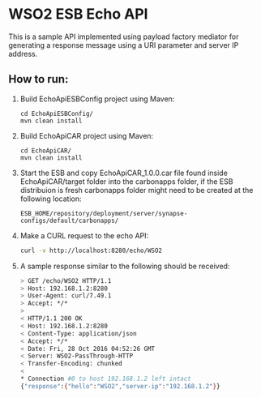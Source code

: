 # WSO2 ESB Echo API

This is a sample API implemented using payload factory mediator for generating a response message using a URI parameter and server IP address.

## How to run:

1. Build EchoApiESBConfig project using Maven:

   ```
   cd EchoApiESBConfig/
   mvn clean install
   ```

2. Build EchoApiCAR project using Maven:

   ```
   cd EchoApiCAR/
   mvn clean install
   ```

3. Start the ESB and copy EchoApiCAR_1.0.0.car file found inside EchoApiCAR/target folder into the carbonapps folder, if the ESB distribuion is fresh carbonapps folder might need to be created at the following location:
    
    ```
    ESB_HOME/repository/deployment/server/synapse-configs/default/carbonapps/
    ```

4. Make a CURL request to the echo API:

    ```bash
    curl -v http://localhost:8280/echo/WSO2
    ```

5. A sample response similar to the following should be received:

    ```bash
    > GET /echo/WSO2 HTTP/1.1
    > Host: 192.168.1.2:8280
    > User-Agent: curl/7.49.1
    > Accept: */*
    >
    < HTTP/1.1 200 OK
    < Host: 192.168.1.2:8280
    < Content-Type: application/json
    < Accept: */*
    < Date: Fri, 28 Oct 2016 04:52:26 GMT
    < Server: WSO2-PassThrough-HTTP
    < Transfer-Encoding: chunked
    <
    * Connection #0 to host 192.168.1.2 left intact
    {"response":{"hello":"WSO2","server-ip":"192.168.1.2"}}
    ```